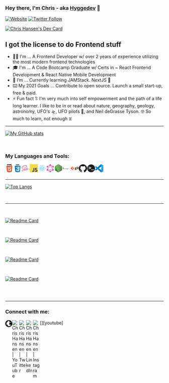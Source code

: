 ### Hey there, I'm Chris - aka [Hyggedev][website] 👋

[![Website](https://img.shields.io/website?label=chrisbhansen.com&style=for-the-badge&url=https%3A%2F%2Fwww.chrisbhansen.com)](https://www.chrisbhansen.com)
[![Twitter Follow](https://img.shields.io/twitter/follow/hyggedev?color=1DA1F2&logo=twitter&style=for-the-badge)](https://twitter.com/intent/follow?original_referer=https%3A%2F%2Fgithub.com%2Fchansen17&screen_name=hyggedev)

<a href="https://app.daily.dev/hyggedev"><img src="https://api.daily.dev/devcards/a5e6bdf7bc574c9d8612c7722c6033af.png?r=j2m" width="400" alt="Chris Hansen's Dev Card"/></a>

## I got the license to do Frontend stuff
- 👨‍💻  I'm ... A Frontend Developer w/ over 2 years of experience utilizing the most modern frontend technologies
- 🎓  I'm ... A Code Bootcamp Graduate w/ Certs in ~ React Frontend Development & React Native Mobile Development 
- 🌊  I’m ... Currently learning JAMStack. NextJS 🤘
- ⌨️  My 2021 Goals ... Contribute to open source. Launch a small start-up, free & paid. 
- ⚡️  Fun fact 1: I'm very much into self empowerment and the path of a life long learner. I like to be in or read about nature, geography, geology, 
     astronomy, UFO's 🛸, UFO pilots 👾, and Neil deGrasse Tyson. 🤓 So much to learn, not enough ⧖
---

<!-- ### Spotify Playing 🎧

[<img src="https://now-playing-codestackr.vercel.app/api/spotify-playing" alt="codeSTACKr Spotify Playing" width="350" />](https://open.spotify.com/user/swyqyimdc12jajde4vpwd2x1b) -->

[![My GitHub stats](https://github-readme-stats.vercel.app/api?username=chansen17&hide=contribs,stars,prs&show_icons=true&theme=tokyonight
)](https://github.com/chansen17/github-readme-stats)

<br/>

### My Languages and Tools:

<img align="left" alt="HTML5" width="26px" src="https://raw.githubusercontent.com/github/explore/80688e429a7d4ef2fca1e82350fe8e3517d3494d/topics/html/html.png" />
<img align="left" alt="CSS3" width="26px" src="https://raw.githubusercontent.com/github/explore/80688e429a7d4ef2fca1e82350fe8e3517d3494d/topics/css/css.png" />
<img align="left" alt="Sass" width="26px" src="https://raw.githubusercontent.com/github/explore/80688e429a7d4ef2fca1e82350fe8e3517d3494d/topics/sass/sass.png" />
<img align="left" alt="JavaScript" width="26px" src="https://raw.githubusercontent.com/github/explore/80688e429a7d4ef2fca1e82350fe8e3517d3494d/topics/javascript/javascript.png" />
<img align="left" alt="React" width="26px" src="https://raw.githubusercontent.com/github/explore/80688e429a7d4ef2fca1e82350fe8e3517d3494d/topics/react/react.png" />
<img align="left" alt="GraphQL" width="26px" src="https://raw.githubusercontent.com/github/explore/80688e429a7d4ef2fca1e82350fe8e3517d3494d/topics/graphql/graphql.png" />
<img align="left" alt="Node.js" width="26px" src="https://raw.githubusercontent.com/github/explore/80688e429a7d4ef2fca1e82350fe8e3517d3494d/topics/nodejs/nodejs.png" />
<img align="left" alt="MongoDB" width="26px" src="https://raw.githubusercontent.com/github/explore/80688e429a7d4ef2fca1e82350fe8e3517d3494d/topics/mongodb/mongodb.png" />
<img align="left" alt="Git" width="26px" src="https://raw.githubusercontent.com/github/explore/80688e429a7d4ef2fca1e82350fe8e3517d3494d/topics/git/git.png" />
<img align="left" alt="GitHub" width="26px" src="https://raw.githubusercontent.com/github/explore/78df643247d429f6cc873026c0622819ad797942/topics/github/github.png" />
<img align="left" alt="Terminal" width="26px" src="https://raw.githubusercontent.com/github/explore/80688e429a7d4ef2fca1e82350fe8e3517d3494d/topics/terminal/terminal.png" />
<img align="left" alt="Visual Studio Code" width="26px" src="https://raw.githubusercontent.com/github/explore/80688e429a7d4ef2fca1e82350fe8e3517d3494d/topics/visual-studio-code/visual-studio-code.png" />

<br/>
<br/>

---

[![Top Langs](https://github-readme-stats.vercel.app/api/top-langs/?username=chansen17&hide=roff)](https://github.com/chansen17/github-readme-stats)

<br/>

---

<br/>

[![Readme Card](https://github-readme-stats.vercel.app/api/pin/?username=chansen17&repo=airtable-cms&theme=tokyonight)](https://github.com/chansen17/airtable-cms)

<br/>

[![Readme Card](https://github-readme-stats.vercel.app/api/pin/?username=chansen17&repo=airbnb-clone&theme=tokyonight)](https://github.com/chansen17/airbnb-clone)

<br/>

[![Readme Card](https://github-readme-stats.vercel.app/api/pin/?username=chansen17&repo=cryptodex&theme=tokyonight)](https://github.com/chansen17/cryptodex)

<br/>

[![Readme Card](https://github-readme-stats.vercel.app/api/pin/?username=chansen17&repo=creditCardPaymentUI&theme=tokyonight)](https://github.com/chansen17/creditCardPaymentUI)

<br />
<br/>

---

### Connect with me:

[<img align="left" alt="Chris Hansen | Portfolio" width="22px" src="https://raw.githubusercontent.com/iconic/open-iconic/master/svg/globe.svg" />][website]
[<img align="left" alt="Chris Hansen | YouTube" width="22px" src="https://cdn.jsdelivr.net/npm/simple-icons@v3/icons/youtube.svg" />][youtube]
[<img align="left" alt="Chris Hansen | Twitter" width="22px" src="https://cdn.jsdelivr.net/npm/simple-icons@v3/icons/twitter.svg" />][twitter]
[<img align="left" alt="Chris Hansen | LinkedIn" width="22px" src="https://cdn.jsdelivr.net/npm/simple-icons@v3/icons/linkedin.svg" />][linkedin]
[<img align="left" alt="Chris Hansen | Instagram" width="22px" src="https://cdn.jsdelivr.net/npm/simple-icons@v3/icons/instagram.svg" />][instagram]


[website]: https://www.chrisbhansen.com
[twitter]: https://www.twitter.com/hyggedev
[instagram]: https://www.instagram.com/hyggedev
[linkedin]: https://www.linkedin.com/in/hyggedev/
